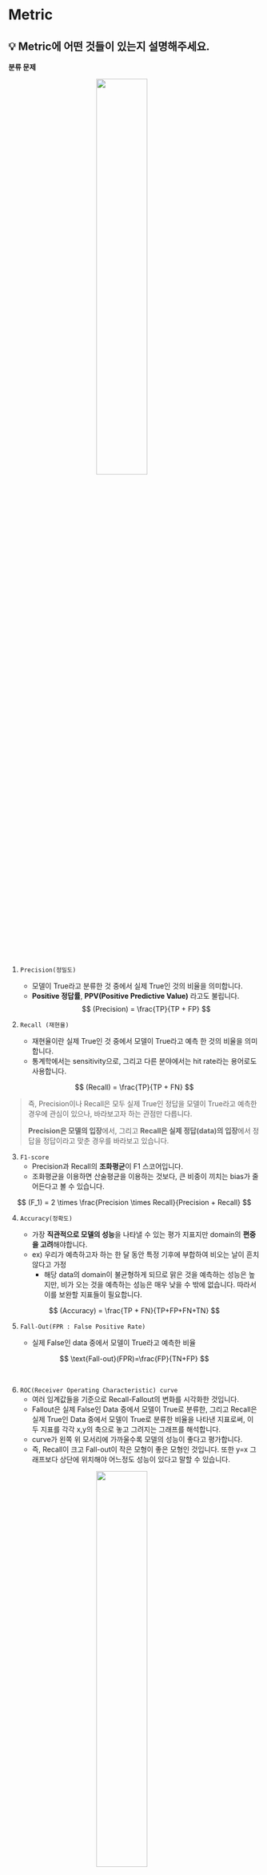 # Metric

## 💡 Metric에 어떤 것들이 있는지 설명해주세요.

**분류 문제**

<p align="center"><img src="./images/confusion_matrix.png" align="center" style="margin-right: 50;" width="45%"></p>

1. `Precision(정밀도)`
   - 모델이 True라고 분류한 것 중에서 실제 True인 것의 비율을 의미합니다.
   - **Positive 정답률**, **PPV(Positive Predictive Value)** 라고도 불립니다.
$$
(Precision) = \frac{TP}{TP + FP}
$$

2. `Recall (재현율)`
   - 재현율이란 실제 True인 것 중에서 모델이 True라고 예측 한 것의 비율을 의미합니다.
   - 통계학에서는 sensitivity으로, 그리고 다른 분야에서는 hit rate라는 용어로도 사용합니다.

$$
(Recall) = \frac{TP}{TP + FN}
$$

> 즉, Precision이나 Recall은 모두 실제 True인 정답을 모델이 True라고 예측한 경우에 관심이 있으나, 바라보고자 하는 관점만 다릅니다.
>
> **Precision은 모델의 입장**에서, 그리고 **Recall은 실제 정답(data)의 입장**에서 정답을 정답이라고 맞춘 경우를 바라보고 있습니다.

3. `F1-score`
   - Precision과 Recall의 **조화평균**이 F1 스코어입니다.
   - 조화평균을 이용하면 산술평균을 이용하는 것보다, 큰 비중이 끼치는 bias가 줄어든다고 볼 수 있습니다.

$$
(F_1) = 2 \times \frac{Precision \times Recall}{Precision + Recall}
$$

4. `Accuracy(정확도)`

   - 가장 **직관적으로 모델의 성능**을 나타낼 수 있는 평가 지표지만 domain의 **편중을 고려**해야합니다.
   - ex) 우리가 예측하고자 하는 한 달 동안 특정 기후에 부합하여 비오는 날이 흔치 않다고 가정
     - 해당 data의 domain이 불균형하게 되므로 맑은 것을 예측하는 성능은 높지만, 비가 오는 것을 예측하는 성능은 매우 낮을 수 밖에 없습니다. 따라서 이를 보완할 지표들이 필요합니다.

$$
(Accuracy) = \frac{TP + FN}{TP+FP+FN+TN}
$$

5. `Fall-Out(FPR : False Positive Rate)`

   - 실제 False인 data 중에서 모델이 True라고 예측한 비율

$$
\text{Fall-out}(FPR)=\frac{FP}{TN+FP}
$$

   <br>

6. `ROC(Receiver Operating Characteristic) curve`
   - 여러 임계값들을 기준으로 Recall-Fallout의 변화를 시각화한 것입니다.
   - Fallout은 실제 False인 Data 중에서 모델이 True로 분류한, 그리고 Recall은 실제 True인 Data 중에서 모델이 True로 분류한 비율을 나타낸 지표로써, 이 두 지표를 각각 x,y의 축으로 놓고 그려지는 그래프를 해석합니다.
   - curve가 왼쪽 위 모서리에 가까울수록 모델의 성능이 좋다고 평가합니다.
   - 즉, Recall이 크고 Fall-out이 작은 모형이 좋은 모형인 것입니다. 또한 y=x 그래프보다 상단에 위치해야 어느정도 성능이 있다고 말할 수 있습니다.

<p align="center"><img src="./images/roc_curve.png" align="center" style="margin-right: 50;" width="45%"></p>

7. `AUC(Area Under Curve)`
   - ROC curve는 그래프이기 때문에 명확한 수치로써 비교하기가 어렵습니다. 따라서 그래프 아래의 면적값을 이용합니다. 이것이 바로 AUC(Area Under Curve)입니다.
   - 최대값은 1이며 좋은 모델(즉, Fall-out에 비해 Recall 값이 클수록) 1에 가까운 값이 나옵니다.

**회귀 문제**

1. `MAE`

- 예측값과 정답값 사이의 차이의 절대값의 평균을 의미합니다.

$$
MAE = \frac{1}{N} \sum^N_{i=1} |y_i - \acute{y_i}|
$$

2. `MSE`

- **예측값과 정답값 사이의 차이의 제곱의 평균**을 말하며, MAE와 달리 제곱을 했기 때문에 이상치에 민감합니다.

$$
MSE = \frac{1}{N} \sum^N_{i=1} (y_i - \acute{y_i})^2
$$

3. `RMSE`

- **MSE에 루트를 씌운 값**을 의미합니다.

$$
RMSE = \sqrt{MSE} = \sqrt{\frac{1}{N} \sum^N_{i=1} (y_i - \acute{y_i})^2}
$$

4. `RMSLE`

- RMSE와 비슷하나 **예측값과 정답값에 각각 로그를 씌워 계산**합니다.

$$
RMSLE = \sqrt{\frac{1}{N} \sum^N_{i=1} (\log(y_i+1) - \log(\acute{y_i}+1))^2}
$$

6. `R Squared`

- **분산을 기반으로 예측 성능을 평가하는 지표**를 의미합니다.
- 정답값의 분산 대비 예측값의 분산 비율을 지표로 하며, 1에 가까울수록 정확도가 높습니다.

<br>

**추천 시스템의 평가 지표**
추천 시스템의 성능을 평가하는 데에 사용되는 대표적인 방법들을 살펴보겠습니다.

1. 개요
   새로 적용한 추천 시스템 혹은 추천 모델의 성능 평가는 어떻게 해야하는가?

   1. `비즈니스 / 서비스 관점`

      - 추천 시스템 적용으로 인해 **매출** 및 **PV 증가** (PV : Page View(방문횟수))
      - 추천 아이템으로 인해 유저의 **CTR** 상승 (CTR : 노출대비 클릭 횟수)

   2. 품질 관점
      - `연관성`(Relevance) : 추천된 아이템이 유저에게 **관련**이 있는가?
      - `다양성`(Diversity) : 추천된 Top-K 아이템에 얼마나 **다양한** 아이템에 추천되는가?
      - `새로움`(Novelty) : 얼마나 **새로운 아이템이 추천**되고 있는가?
      - `참신함`(Serendipity) : 유저가 기대하지 못한 **뜻밖의 아이템**이 추천되는가?
        - 메인 관점은 아님

2. Offline Test

- **새로운 추천 모델을 검증**하기 위해 **가장 우선적으로 수행**되는 단계입니다

  - 유저로부터 수집한 데이터를 **Train/Val/Test**로 나누어 모델의 성능을 **객관적인 지표**로 평가합니다.
  - **보통 offline test에서 좋은 성능을 보여야 online 서빙에 투입되지만, 실제 서비스 상황에서는 다양한 양상을 보입니다 (Serving Bias 존재)**
  - `Serving Bias` : 모델 학습 과정에서는 지표를 통해서 학습이 되지만 서비스가 투입되었을 때는 아웃풋으로 만들어진 결과에 따른 로그를 확인하고 재학습 시킵니다.

- 성능 지표

  - 랭킹 문제 : `Precision@K`, `Recall@K`, `MAP@K`, `nDCG@K`, `Hit Rate`
  - 예측 문제 : `RMSE`, `MAE`

- `Precision/Recall @K`
  - `Precision@K` : 우리가 추천한 **K개 아이템 가운데** 실제 유저가 관심있는 아이템의 비율
  - `Recall@K` : 유저가 관심있는 **전체 아이템 가운데** 우리가 추천한 아이템의 비율
    - ex) 우리가 추천한 아이템 개수 : 5(K)
       - 추천한 아이템 중 유저가 관심있는 아이템 개수 : 2 → **Precision@5 = 2/5**
       - 유저가 관심있는 아이템의 전체 개수 : 3 → **Recall@5 = 2/3**
- `Mean Average Precision(MAP) @K`

  - `AP@K`

    - $AP@K = \frac{1}{m} \Sigma_{i=1}^{K}Precision@i$

    - **Precision@1** 부터 **Precision@K** 까지의 평균값
    - Precision@K와 달리, **관련 아이템을 더 높은 순위에 추천**할수록 **점수가 상승함**

  - `MAP@K`
    - $MAP@K = \frac{1}{|U|}\Sigma_{u=1}^{|U|}(AP@K)_u$
    - 모든 유저에 대한 Average Precision 값의 평균

- `Normalized Discounted Cumulative Gain(NDCG)`

  - 추천 시스템에 가장 많이 사용 되는 지표 중 하나, 원래는 **검색(Information Retrieval)에서 등장한 지표**
  - Precision@K, MAP@K와 마찬가지로 **Top K 리스트를 만들고** **유저가 선호하는 아이템을 비교**하여 값을 구현
  - MAP@K와 마찬가지로 **추천의 순서에 가중치를 더 많이 두어** 성능을 평가하며 **1에 가까울수록 좋음**
  - MAP와 달리, 연관성을 이진(binary) 값이 아닌 **수치로도 사용 할 수 있기 때문에** 유저에게 얼마나 더 관련 있는 아이템을 상위로 노출시키는지 알 수 있음.

  - nDCG Formula

    1. `Cumulative Gain` : 상위 K개 아이템에대하여 관련도를 합한 것 순서에 따라 Discount하지 않고 동일하게 더한 값

       - $CG_K = \Sigma_{i=1}^Krel_i$

    2. `Ideal DCG` : 이상적인 추천이 일어났을 때의 DCG값 가능한 DCG 값 중에 제일 크다

       - $IDCG = \Sigma_{i=1}^{K}\frac{rel^{opt}_i}{log_2(i+1)}$

    3. `Discounted Cumulative Gain` : 순서에 따라 Cumulative Gain을 Discount함

       - $DCG_K = \Sigma_{i=1}^K\frac{rel_i}{log_2(i+1)}$

    4. `Normalized DCG` : 추천 결과에 따라 구해진 DCG를 IDCG로 나눈 값
       - $NDCG = \frac{DCG}{IDCG}$

    - **추천 순서까지 고려했을때**의 이상적인 추천에 대한 추천 결과의 비율

- NDCG 예제
  NDCG@5 구하기

  - Ideal Order : [C(3), A(3), B(2), E(2), D(1)]
  - **→ Relevance의 내림차순으로 정렬하여 추천 하는 것이 이상적**입니다
  - Recommend Order : [E, A, C, D, B]

  - $DCG@5 = \frac{2}{log_2(1+1)} +\frac{3}{log_2(2+1)}+\frac{3}{log_2(3+1)}+\frac{1}{log_2(4+1)}+\frac{2}{log_2(5+1)}=6.64$

  - $IDCG@5=\frac{3}{log_2(1+1)} + \frac{3}{log_2(2+1)} + \frac{2}{log_2(3+1)} + \frac{2}{log_2(4+1)} + \frac{1}{log_2(5+1)} = 7.14$

  - $NDCG@5 = \frac{DCG}{IDCG} = \frac{6.64}{7.14} = 0.93$

3. Online Test
   Online A/B Test란?

- Offline Test에서 검증된 가설이나 모델을 이용해 실제 추천 결과를 서빙하는 단계
  <p align="center"><img src="./images/online_test.png" align="center" style="margin-right: 50;" width="45%"></p>

  - 추천 시스템 변경 전후의 성능을 비교하는 것이 아니라, `동시에 대조군(A)과 실험군(B)의 성능을 평가` (대조군과 실험군의 환경은 최대한 동일해야함)
  - 실제 서비스를 통해 얻어지는 결과를 통해 최종 의사결정이 이루어짐

- 대부분 현업에서 의사결정에 사용하는 최종 지표는 모델 성능이 아닌 매출, CTR 등의 비즈니스/서비스 지표
<br>


## 📑 꼬리질문

### 사용한 Metric과 Metric 선정 이유를 설명해주세요

- 부스트캠프 AI Tech의 최종 프로젝트에 적용한 커피 추천 시스템에는 `Contents-Based Filtering` 모델과, `Collaborative Filtering` 모델을 활용했습니다.

  - Contents-Based Filtering에 사용한 Metric은 Euclidian Distance와 Entropy-Diversity입니다.
    - `Euclidian Distance`는 추천된 아이템과 사용자가 실제 선호하는 아이템 간의 거리를 줄이기 위해서 사용했습니다.
      - `Manhattan Distance`를 사용하지 않은 이유는 큰 차이에 더 민감하게 Loss를 적용하기 위함입니다.
    - `Entropy-Diversity`는 추천의 다양성까지 고려하기 위해 사용했습니다.
  - Collaborative Filtering에 사용한 Metric은 Precision@k 입니다.
    - `Precision@k`는 모델 추천 결과에서 사용자가 선호하는 제품을 최대한 추천해주기 위해 사용하였습니다.
      - `Recall@k`를 사용하지 않은 이유는 interaction 개수가 매우 적은 유저들이 많이 존재했기 때문에 적절하게 사용하지 못한다고 판단했습니다.
      - `CG(Cumulative Gain)` 기반의 메트릭을 사용하지 않은 이유는 적절한 relevance score를 부여하기 어렵기 때문이며, 추천의 순서가 중요하지 않았기 때문입니다.

- 전력연구원에서 수행한 전력 데이터 이상치 탐지 및 결측치 보정에 대한 연구에 활용한 Metric은 RMSE입니다.

  - `RMSE`는 오차의 제곱을 평균한 값의 제곱근이기 때문에 MAE, MedAE 등을 사용할 때보다 더 큰 오차에 민감하게 반응하는 특성이 있어 사용하였습니다.

- **Movie Recommendation**
  - 사용자의 영화 시청 이력 데이터를 바탕으로 사용자가 다음에 시청할 영화 및 좋아할 영화를 예측

     - 랭킹 문제에서 Offline Test의 성능지표로 사용되는 Recall@K를 Metric으로 사용했습니다.
     - Recall@K: 유저가 관심있는 전체 아이템 가운데 우리가 추천한 아이템의 비율

- **Book Rating Prediction**
  - 사용자의 책 평점 데이터를 바탕으로 사용자가 어떤 책을 더 선호할지 예측하는 태스크입니다.

$$
RMSE = \sqrt{\frac{1}{N}\Sigma}^N_{i=1}(y_i-\hat{y_i})^2
$$

  - 평점 예측에서 자주 사용되는 지표 중 하나인 **RMSE**를 사용
  - 사용자가 그동안 읽은 책에 부여한 평점 데이터를 사용해서 새로운 책을 추천했을 때 어느 정도의 평점을 부여할지 예측하는 **회귀**문제로 봤기 때문에 RMSE를 사용

<br>


## 🐍 꼬꼬무

### 왜 F1 Score를 사용하는가?

- 불균형 데이터 분류 문제에서 각 클래스의 샘플 수가 **불균형한 상황**에서는 Accuracy가 좋은 Metric이 아니기 때문에
Recall과 Precision 지표의 조화평균치를 통하여 조금 더 정확하게 모델의 예측 성능을 평가할 수 있습니다.

<br>

## 📚 Reference

[티스토리 - 갈아먹는 추천 알고리즘[6] 추천 엔진 성능 지표](https://yeomko.tistory.com/32)

[티스토리 - 회귀/분류시 알맞은 metric과 그에 대한 설명](https://mole-starseeker.tistory.com/30)

[티스토리 - 분류 성능 평가 지표](https://sumniya.tistory.com/26)

[벨로그 - 추천시스템의 평가 지표](https://velog.io/@zsmalla/%EC%B6%94%EC%B2%9C%EC%8B%9C%EC%8A%A4%ED%85%9C%EC%9D%98-%ED%8F%89%EA%B0%80-%EC%A7%80%ED%91%9C)
